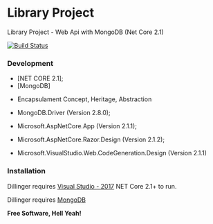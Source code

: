 # Library Project
Library Project - Web Api with MongoDB (Net Core 2.1)

[![Build Status](https://travis-ci.org/joemccann/dillinger.svg?branch=master)](https://github.com/caioaugusto1/LibraryProject-webApi-netCore.git)

### Development

* [NET CORE 2.1];
* [MongoDB]

- Encapsulament Concept, Heritage, Abstraction 

- MongoDB.Driver (Version 2.8.0);
- Microsoft.AspNetCore.App (Version 2.1.1);
- Microsoft.AspNetCore.Razor.Design (Version 2.1.2);
- Microsoft.VisualStudio.Web.CodeGeneration.Design (Version 2.1.1)

### Installation

Dillinger requires [Visual Studio - 2017](https://visualstudio.microsoft.com/downloads/) NET Core 2.1+ to run.

Dillinger requires [MongoDB](https://www.mongodb.com/download-center)

**Free Software, Hell Yeah!**

